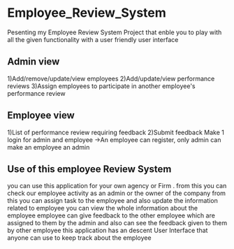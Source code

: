 # Employee_Review_System
Pesenting my Employee Review System Project that enble you to play with all the given functionality with a user friendly user interface
## Admin view
1)Add/remove/update/view employees 2)Add/update/view performance reviews 3)Assign employees to participate in another employee's performance review
## Employee view
1)List of performance review requiring feedback 2)Submit feedback
Make 1 login for admin and employee ->An employee can register, only admin can make an employee an admin
## Use of this employee Review System
you can use this application for your own agency or Firm .
from this you can check our employee activity as an admin or the owner of the company
from this you can assign task to the employee and also update the information related to employee
you can view the whole information about the employee
employee can give feedback to the other employee which are assigned to them by the admin and also can see the feedback given to them by other employee
this application has an descent User Interface that anyone can use to keep track about the employee

